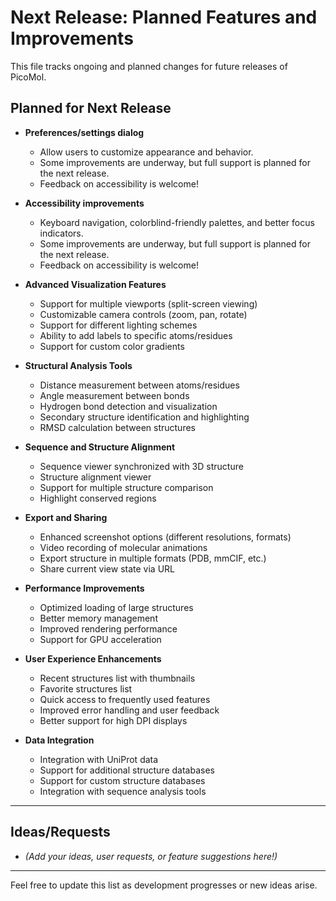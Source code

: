 # Next Release: Planned Features and Improvements

This file tracks ongoing and planned changes for future releases of PicoMol.

## Planned for Next Release

- **Preferences/settings dialog**
    - Allow users to customize appearance and behavior.
    - Some improvements are underway, but full support is planned for the next release.
    - Feedback on accessibility is welcome!
- **Accessibility improvements**
    - Keyboard navigation, colorblind-friendly palettes, and better focus indicators.
    - Some improvements are underway, but full support is planned for the next release.
    - Feedback on accessibility is welcome!

- **Advanced Visualization Features**
    - Support for multiple viewports (split-screen viewing)
    - Customizable camera controls (zoom, pan, rotate)
    - Support for different lighting schemes
    - Ability to add labels to specific atoms/residues
    - Support for custom color gradients

- **Structural Analysis Tools**
    - Distance measurement between atoms/residues
    - Angle measurement between bonds
    - Hydrogen bond detection and visualization
    - Secondary structure identification and highlighting
    - RMSD calculation between structures

- **Sequence and Structure Alignment**
    - Sequence viewer synchronized with 3D structure
    - Structure alignment viewer
    - Support for multiple structure comparison
    - Highlight conserved regions

- **Export and Sharing**
    - Enhanced screenshot options (different resolutions, formats)
    - Video recording of molecular animations
    - Export structure in multiple formats (PDB, mmCIF, etc.)
    - Share current view state via URL

- **Performance Improvements**
    - Optimized loading of large structures
    - Better memory management
    - Improved rendering performance
    - Support for GPU acceleration

- **User Experience Enhancements**
    - Recent structures list with thumbnails
    - Favorite structures list
    - Quick access to frequently used features
    - Improved error handling and user feedback
    - Better support for high DPI displays

- **Data Integration**
    - Integration with UniProt data
    - Support for additional structure databases
    - Support for custom structure databases
    - Integration with sequence analysis tools

---

## Ideas/Requests

- _(Add your ideas, user requests, or feature suggestions here!)_

---

Feel free to update this list as development progresses or new ideas arise.
